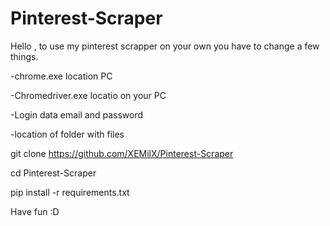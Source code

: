 # Pinterest-Scraper

Hello , to use my pinterest scrapper on your own you have to change a few things.

-chrome.exe location PC

-Chromedriver.exe locatio on your PC

-Login data email and password

-location of folder with files

git clone https://github.com/XEMilX/Pinterest-Scraper

cd Pinterest-Scraper

pip install -r requirements.txt


Have fun :D
